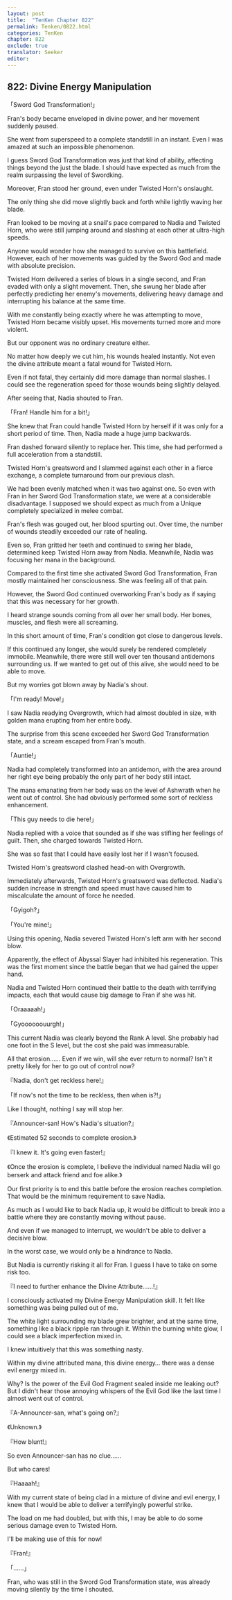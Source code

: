 ```yaml
---
layout: post
title:  "TenKen Chapter 822"
permalink: Tenken/0822.html
categories: TenKen
chapter: 822
exclude: true
translator: Seeker
editor: 
---
```

<h2>822: Divine Energy Manipulation</h2>

「Sword God Transformation!」

Fran's body became enveloped in divine power, and her movement suddenly paused.

She went from superspeed to a complete standstill in an instant. Even I was amazed at such an impossible phenomenon.

I guess Sword God Transformation was just that kind of ability, affecting things beyond the just the blade. I should have expected as much from the realm surpassing the level of Swordking.

Moreover, Fran stood her ground, even under Twisted Horn's onslaught.

The only thing she did move slightly back and forth while lightly waving her blade.

Fran looked to be moving at a snail's pace compared to Nadia and Twisted Horn, who were still jumping around and slashing at each other at ultra-high speeds.

Anyone would wonder how she managed to survive on this battlefield. However, each of her movements was guided by the Sword God and made with absolute precision.

Twisted Horn delivered a series of blows in a single second, and Fran evaded with only a slight movement. Then, she swung her blade after perfectly predicting her enemy's movements, delivering heavy damage and interrupting his balance at the same time.

With me constantly being exactly where he was attempting to move, Twisted Horn became visibly upset. His movements turned more and more violent.

But our opponent was no ordinary creature either.

No matter how deeply we cut him, his wounds healed instantly. Not even the divine attribute meant a fatal wound for Twisted Horn.

Even if not fatal, they certainly did more damage than normal slashes. I could see the regeneration speed for those wounds being slightly delayed.

After seeing that, Nadia shouted to Fran.

「Fran! Handle him for a bit!」

She knew that Fran could handle Twisted Horn by herself if it was only for a short period of time. Then, Nadia made a huge jump backwards.

Fran dashed forward silently to replace her. This time, she had performed a full acceleration from a standstill.

Twisted Horn's greatsword and I slammed against each other in a fierce exchange, a complete turnaround from our previous clash.

We had been evenly matched when it was two against one. So even with Fran in her Sword God Transformation state, we were at a considerable disadvantage. I supposed we should expect as much from a Unique completely specialized in melee combat.

Fran's flesh was gouged out, her blood spurting out. Over time, the number of wounds steadily exceeded our rate of healing.

Even so, Fran gritted her teeth and continued to swing her blade, determined keep Twisted Horn away from Nadia. Meanwhile, Nadia was focusing her mana in the background.

Compared to the first time she activated Sword God Transformation, Fran mostly maintained her consciousness. She was feeling all of that pain.

However, the Sword God continued overworking Fran's body as if saying that this was necessary for her growth.

I heard strange sounds coming from all over her small body. Her bones, muscles, and flesh were all screaming.

In this short amount of time, Fran's condition got close to dangerous levels.

If this continued any longer, she would surely be rendered completely immobile. Meanwhile, there were still well over ten thousand antidemons surrounding us. If we wanted to get out of this alive, she would need to be able to move.

But my worries got blown away by Nadia's shout.

「I'm ready! Move!」

I saw Nadia readying Overgrowth, which had almost doubled in size, with golden mana erupting from her entire body.

The surprise from this scene exceeded her Sword God Transformation state, and a scream escaped from Fran's mouth.

「Auntie!」

Nadia had completely transformed into an antidemon, with the area around her right eye being probably the only part of her body still intact.

The mana emanating from her body was on the level of Ashwrath when he went out of control. She had obviously performed some sort of reckless enhancement.

「This guy needs to die here!」

Nadia replied with a voice that sounded as if she was stifling her feelings of guilt. Then, she charged towards Twisted Horn.

She was so fast that I could have easily lost her if I wasn't focused.

Twisted Horn's greatsword clashed head-on with Overgrowth.

Immediately afterwards, Twisted Horn's greatsword was deflected. Nadia's sudden increase in strength and speed must have caused him to miscalculate the amount of force he needed.

「Gyigoh?」

「You're mine!」

Using this opening, Nadia severed Twisted Horn's left arm with her second blow.

Apparently, the effect of Abyssal Slayer had inhibited his regeneration. This was the first moment since the battle began that we had gained the upper hand.

Nadia and Twisted Horn continued their battle to the death with terrifying impacts, each that would cause big damage to Fran if she was hit.

「Oraaaaah!」

「Gyoooooouurgh!」

This current Nadia was clearly beyond the Rank A level. She probably had one foot in the S level, but the cost she paid was immeasurable.

All that erosion…… Even if we win, will she ever return to normal? Isn't it pretty likely for her to go out of control now?

『Nadia, don't get reckless here!』

「If now's not the time to be reckless, then when is?!」

Like I thought, nothing I say will stop her.

『Announcer-san! How's Nadia's situation?』

《Estimated 52 seconds to complete erosion.》

『I knew it. It's going even faster!』

《Once the erosion is complete, I believe the individual named Nadia will go berserk and attack friend and foe alike.》

Our first priority is to end this battle before the erosion reaches completion. That would be the minimum requirement to save Nadia.

As much as I would like to back Nadia up, it would be difficult to break into a battle where they are constantly moving without pause.

And even if we managed to interrupt, we wouldn't be able to deliver a decisive blow.

In the worst case, we would only be a hindrance to Nadia.

But Nadia is currently risking it all for Fran. I guess I have to take on some risk too.

『I need to further enhance the Divine Attribute……!』

I consciously activated my Divine Energy Manipulation skill. It felt like something was being pulled out of me.

The white light surrounding my blade grew brighter, and at the same time, something like a black ripple ran through it. Within the burning white glow, I could see a black imperfection mixed in.

I knew intuitively that this was something nasty.

Within my divine attributed mana, this divine energy… there was a dense evil energy mixed in.

Why? Is the power of the Evil God Fragment sealed inside me leaking out? But I didn't hear those annoying whispers of the Evil God like the last time I almost went out of control.

『A-Announcer-san, what's going on?』

《Unknown.》

『How blunt!』

So even Announcer-san has no clue……

But who cares!

『Haaaah!』

With my current state of being clad in a mixture of divine and evil energy, I knew that I would be able to deliver a terrifyingly powerful strike.

The load on me had doubled, but with this, I may be able to do some serious damage even to Twisted Horn.

I'll be making use of this for now!

『Fran!』

「……」

Fran, who was still in the Sword God Transformation state, was already moving silently by the time I shouted.



